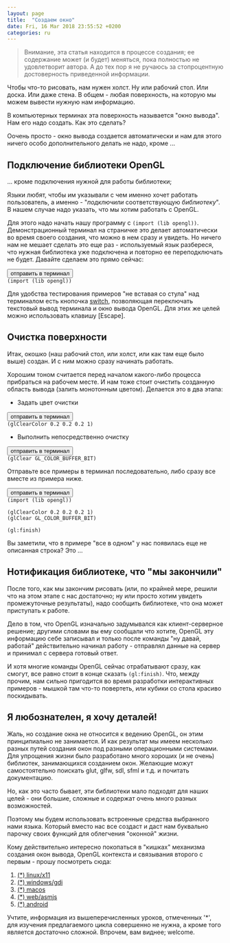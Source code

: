 ```yaml
---
layout: page
title:  "Создаем окно"
date: Fri, 16 Mar 2018 23:55:52 +0200
categories: ru
---
```


> Внимание, эта статья находится в процессе создания; ее содержание может (и будет) меняться, пока полностью не удовлетворит автора. А до тех пор я не ручаюсь за стопроцентную достоверность приведенной информации.

Чтобы что-то рисовать, нам нужен холст. Ну или рабочий стол. Или доска. Или даже стена. В общем - любая поверхность, на которую мы можем вывести нужную нам информацию.

В компьютерных терминах эта поверхность называется "окно вывода". Нам его надо создать. Как это сделать?

Оочень просто - окно вывода создается автоматически и нам для этого ничего особо дополнительного делать не надо, кроме ...

## Подключение библиотеки OpenGL

... кроме подключения нужной для работы библиотеки;

Языки любят, чтобы им указывали с чем именно хочет работать пользователь, а именно - "*подключили* соответствующую *библиотеку*". В нашем случае надо указать, что мы хотим работать с OpenGL.

Для этого надо начать нашу программу с `(import (lib opengl))`. Демонстрационный терминал на страничке это делает автоматически во время своего создания, что можно в нем сразу и увидеть. Но ничего нам не мешает сделать это еще раз - используемый язык разбереся, что нужная библиотека уже подключена и повторно ее переподключать не будет. Давайте cделаем это прямо сейчас:

<pre><button class="doit" onclick="doit(import.textContent)">отправить в терминал</button><code id="import" data-language="ol">
(import (lib opengl))
</code></pre>

Для удобства тестирования примеров "не вставая со стула" над терминалом есть кнопочка <a href="#" onclick="javascript:(function(e) {switchTerminal(e)})()">switch</a>, позволяющая переключать текстовый вывод терминала и окно вывода OpenGL. Для этих же целей можно использовать клавишу [Escape].

## Очистка поверхности

Итак, окошко (наш рабочий стол, или холст, или как там еще было выше) создан. И с ним можно сразу начинать работать.

Хорошим тоном считается перед началом какого-либо процесса прибраться на рабочем месте. И нам тоже стоит очистить созданную область вывода (залить монотонным цветом). Делается это в два этапа:

* Задать цвет очистки
<pre><button class="doit" onclick="doit(line1.textContent)">отправить в терминал</button><code id="line1" data-language="ol">
(glClearColor 0.2 0.2 0.2 1)
</code></pre>

* Выполнить непосредственно очистку
<pre><button class="doit" onclick="doit(line2.textContent)">отправить в терминал</button><code id="line2" data-language="ol">
(glClear GL_COLOR_BUFFER_BIT)
</code></pre>

Отправьте все примеры в терминал последовательно, либо сразу все вместе из примера ниже.
<pre><button class="doit" onclick="doit(lines.textContent)">отправить в терминал</button><code id="lines" data-language="ol">
(import (lib opengl))

(glClearColor 0.2 0.2 0.2 1)
(glClear GL_COLOR_BUFFER_BIT)

(gl:finish)
</code></pre>

Вы заметили, что в примере "все в одном" у нас появилась еще не описанная строка? Это ...

## Нотификация библиотеке, что "мы закончили"

После того, как мы закончим рисовать (или, по крайней мере, решили что на этом этапе с нас достаточно; ну или просто хотим увидеть промежуточные результаты), надо сообщить библиотеке, что она может приступать к работе.

Дело в том, что OpenGL изначально задумывался как клиент-серверное решение; другими словами вы ему сообщали что хотите, OpenGL эту информацию себе записывал и только после команды "ну давай, работай" действительно начинал работу - отправлял данные на сервер и принимал с сервера готовый ответ.

И хотя многие команды OpenGL сейчас отрабатывают сразу, как смогут, все равно стоит в конце сказать `(gl:finish)`. Что, между прочим, нам сильно пригодится во время разработки интерактивных примеров - мышкой там что-то повертеть, или кубики со стола красиво поскидывать.


## Я любознателен, я хочу деталей!

Жаль, но создание окна не относится к ведению OpenGL, он этим принципиально не занимается. И как результат мы имеем несколько разных путей создания окон под разными операционными системами. Для упрощения жизни было разработано много хороших (и не очень) библиотек, занимающихся созданием окон. Желающие можут самостоятельно поискать glut, glfw, sdl, sfml и т.д. и почитать документацию.

Но, как это часто бывает, эти библиотеки мало подходят для наших целей - они большие, сложные и содержат очень много разных возможностей.

Поэтому мы будем использовать встроенные средства выбранного нами языка. Который вместо нас все создаст и даст нам буквально парочку своих функций для облегчения "оконной" жизни. 

Кому действительно интересно покопаться в "кишках" механизма создания окон вывода, OpenGL контекста и связывания второго с первым - прошу посмотреть сюда:

1. [(\*) linux/x11](?ru/create-window-linux-x11)
1. [(\*) windows/gdi](?ru/create-window-windows)
1. [(\*) macos](?ru/create-window-macos)
1. [(\*) web/asmjs](?ru/create-window-emscripten)
1. [(\*) android](?ru/create-window-android)

Учтите, информация из вышеперечисленных уроков, отмеченных '\*', для изучения предлагаемого цикла совершенно не нужна, а кроме того является достаточно сложной. Впрочем, вам виднее; welcome.
